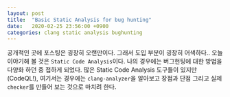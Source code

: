 ```yaml
---
layout: post
title:  "Basic Static Analysis for bug hunting"
date:   2020-02-25 23:56:00 +0900
categories: clang static analysis bughunting
---
```


공개적인 곳에 포스팅은 굉장히 오랜만이다. 그래서 도입 부분이 굉장히 어색하다..
오늘 이야기해 볼 것은 `Static Code Analysis`이다. 나의 경우에는 버그헌팅에 대한 방법을 다양화 하던 중 접하게 되었다.
많은 Static Code Analysis 도구들이 있지만(CodeQL!), 여기서는 경우에는 `clang-analyzer`을 알아보고 장점과 단점 그리고 실제 `checker`를 만들어 보는 것으로 마치려 한다.
